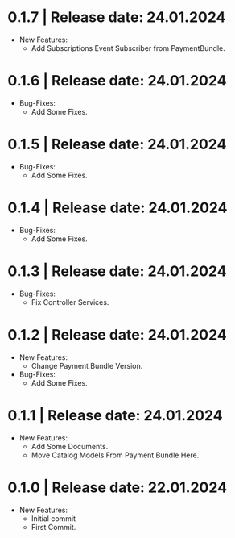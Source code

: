 0.1.7	|	Release date: **24.01.2024**
============================================
* New Features:
  - Add Subscriptions Event Subscriber from PaymentBundle.


0.1.6	|	Release date: **24.01.2024**
============================================
* Bug-Fixes:
  - Add Some Fixes.


0.1.5	|	Release date: **24.01.2024**
============================================
* Bug-Fixes:
  - Add Some Fixes.


0.1.4	|	Release date: **24.01.2024**
============================================
* Bug-Fixes:
  - Add Some Fixes.


0.1.3	|	Release date: **24.01.2024**
============================================
* Bug-Fixes:
  - Fix Controller Services.


0.1.2	|	Release date: **24.01.2024**
============================================
* New Features:
  - Change Payment Bundle Version.
* Bug-Fixes:
  - Add Some Fixes.


0.1.1	|	Release date: **24.01.2024**
============================================
* New Features:
  - Add Some Documents.
  - Move Catalog Models From Payment Bundle Here.


0.1.0	|	Release date: **22.01.2024**
============================================
* New Features:
  - Initial commit
  - First Commit.


